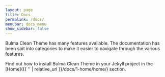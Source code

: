 ```yaml
---
layout: page
title: Docs
permalink: /docs/
menubar: docs_menu
show_sidebar: false
---
```


Bulma Clean Theme has many features available. The documentation has been spit into categories to make it easier to navigate through the various features. 

Find out how to install Bulma Clean Theme in your Jekyll project in the [Home]({{ '' | relative_url }}/docs/1-home/home/) section. 